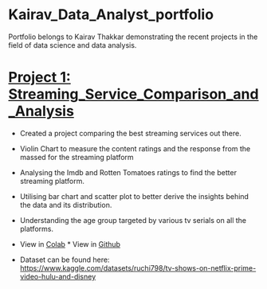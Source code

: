 # Kairav_Data_Analyst_portfolio
Portfolio belongs to Kairav Thakkar demonstrating the recent projects in the field of data science and data analysis.
# [Project 1: Streaming_Service_Comparison_and_Analysis](https://github.com/parzivalkairav/streaming-service-analysis) 
* Created a project comparing the best streaming services out there.
* Violin Chart to measure the content ratings and the response from the massed for the streaming platform
* Analysing the Imdb and Rotten Tomatoes ratings to find the better streaming platform.
* Utilising bar chart and scatter plot to better derive the insights behind the data and its distribution. 
* Understanding the age group targeted by various tv serials on all the platforms.
* View in [Colab](https://colab.research.google.com/drive/1G9vIDd--ozCaRNCOADCh-_e594ZUCAHS?usp=sharing)          * View in [Github](https://github.com/parzivalkairav/streaming-service-analysis) 


* Dataset can be found here: https://www.kaggle.com/datasets/ruchi798/tv-shows-on-netflix-prime-video-hulu-and-disney 

![]()



